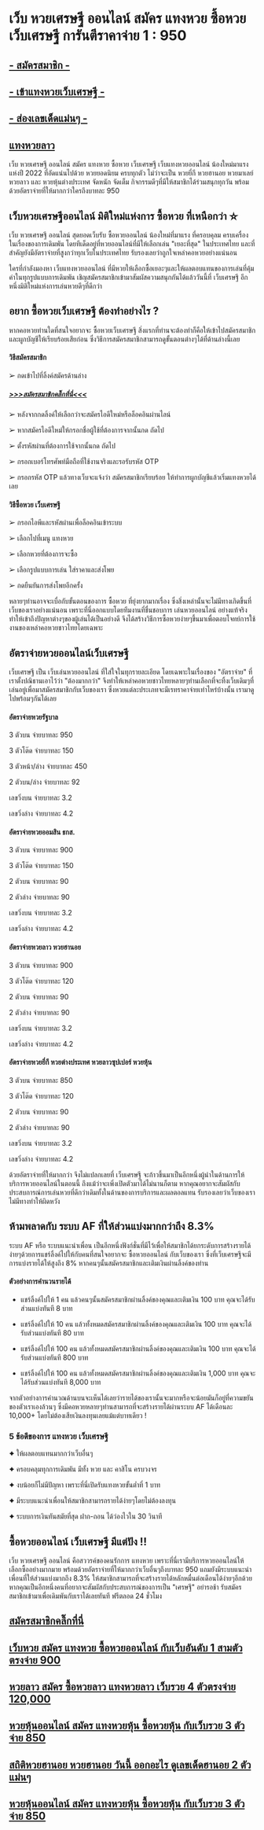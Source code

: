 # เว็บ หวยเศรษฐี ออนไลน์ สมัคร แทงหวย ซื้อหวย เว็บเศรษฐี การันตีราคาจ่าย 1 : 950

## [ - สมัครสมาชิก - ](https://www.xn--289-2ll3f3ai1h5d.com/register/@win289_m01)

## [ - เข้าแทงหวยเว็บเศรษฐี -](https://www.xn--289-2ll3f3ai1h5d.com/register/@win289_m01)

## [ - ส่องเลขเด็ดแม่นๆ - ](https://www.xn--289-2ll3f3ai1h5d.com/register/@win289_m01)
 
## [แทงหวยลาว](https://ruaygod.com/%e0%b8%ab%e0%b8%a7%e0%b8%a2%e0%b8%a5%e0%b8%b2%e0%b8%a7/)
 
เว็บ หวยเศรษฐี ออนไลน์ สมัคร แทงหวย ซื้อหวย เว็บเศรษฐี เว็บแทงหวยออนไลน์ น้องใหม่มาแรงแห่งปี 2022 ที่อัดแน่นไปด้วย หวยยอดนิยม ครบทุกตัว ไม่ว่าจะเป็น หวยยี่กี หวยฮานอย หวยมาเลย์ หวยลาว และ หวยหุ้นต่างประเทศ จัดหนัก จัดเต็ม กิจกรรมดีๆที่มีให้สมาชิกได้ร่วมสนุกทุกวัน พร้อมด้วยอัตราจ่ายที่ให้มากกว่าใครถึงบาทละ 950
 
## เว็บหวยเศรษฐีออนไลน์ มิติใหม่แห่งการ ซื้อหวย ที่เหนือกว่า ✫

เว็บ หวยเศรษฐี ออนไลน์ สุดยอดเว็บรับ ซื้อหวยออนไลน์ น้องใหม่ที่มาแรง ที่ครอบคุลม ครบเครื่อง ในเรื่องของการเดิมพัน โดยทีเด็ดอยู่ที่หวยออนไลน์ที่มีให้เลือกเล่น "เยอะที่สุด" ในประเทศไทย และที่สำคัญยังมีอัตราจ่ายที่สูงกว่าทุกเว็บในประเทศไทย รับรองเลยว่าถูกใจเหล่าคอหวยอย่างแน่นอน

ใครที่กำลังมองหา เว็บแทงหวยออนไลน์ ที่มีหวยให้เลือกซื้อเยอะๆและให้ผลตอบแทนของการเล่นที่คุ้มค่าในทุกรูปแบบการเดิมพัน เชิญสมัครสมาชิกเข้ามาสัมผัสความสนุกกันได้แล้ววันนี้ที่ เว็บเศรษฐี อีกหนึ่งมิติใหม่แห่งการเล่นหวยดีๆที่ดีกว่า

## อยาก ซื้อหวยเว็บเศรษฐี ต้องทำอย่างไร ?

หากคอหวยท่านใดที่สนใจอยากจะ ซื้อหวยเว็บเศรษฐี สิ่งแรกที่ท่านจะต้องทำก็คือให้เข้าไปสมัครสมาชิกและผูกบัญชีให้เรียบร้อยเสียก่อน ซึ่งวิธีการสมัครสมาชิกสามารถดูขั้นตอนต่างๆได้ที่ด้านล่างนี้เลย

#### วิธีสมัครสมาชิก

➢ กดเข้าไปที่ลิ้งค์สมัครด้านล่าง

##### [>>>สมัครสมาชิกคลิ๊กที่นี่<<< ](https://www.xn--289-2ll3f3ai1h5d.com/register/@win289_m01)

➢ หลังจากกดลิ้งค์ให้เลือกว่าจะสมัครไอดีใหม่หรือล็อคอินผ่านไลน์

➢ หากสมัครไอดีใหม่ให้กรอกชื่อผู้ใช้ที่ต้องการจากนั้นกด ถัดไป

➢ ตั้งรหัสผ่านที่ต้องการใช้จากนั้นกด ถัดไป

➢ กรอกเบอร์โทรศัพท์มือถือที่ใช้งานจริงและรอรับรหัส OTP

➢ กรอกรหัส OTP แล้วทางเว็บจะแจ้งว่า สมัครสมาชิกเรียบร้อย ให้ทำการผูกบัญชีแล้วเริ่มแทงหวยได้เลย

#### วิธีซื้อหวย เว็บเศรษฐี

➢ กรอกไอพีและรหัสผ่านเพื่อล็อคอินเข้าระบบ

➢ เลือกไปที่เมนู แทงหวย

➢ เลือกหวยที่ต้องการจะซื้อ

➢ เลือกรูปแบบการเล่น ใส่ราคาและส่งโพย

➢ กดยืนยันการส่งโพยอีกครั้ง

หลายๆท่านอาจจะเบื่อกับขั้นตอนของการ ซื้อหวย ที่ยุ่งยากมากเรื่อง ซึ่งสิ่งเหล่านั้นจะไม่มีทางเกิดขึ้นที่เว็บของเราอย่างแน่นอน เพราะที่นี่ออกแบบโดยทีมงานที่ชื่นชอบการ เล่นหวยออนไลน์ อย่างแท้จริง ทำให้เข้าถึงปัญหาต่างๆของผู้เล่นได้เป็นอย่างดี จึงได้สร้างวิธีการซื้อหวยง่ายๆขึ้นมาเพื่อตอบโจทย์การใช้งานของเหล่าคอหวยชาวไทยโดยเฉพาะ

## อัตราจ่ายหวยออนไลน์เว็บเศรษฐี

เว็บเศรษฐี เป็น เว็บเล่นหวยออนไลน์ ที่ใส่ใจในทุกรายละเอียด โดยเฉพาะในเรื่องของ "อัตราจ่าย" ที่เราตั้งปณิธานเอาไว้ว่า "ต้องมากกว่า" จึงทำให้เหล่าคอหวยชาวไทยหลายๆท่านเลือกที่จะทิ้งเว็บเดิมๆที่เล่นอยู่เพื่อมาสมัครสมาชิกกับเว็บของเรา ซึ่งหวยแต่ละประเภทจะมีเรทราคาจ่ายเท่าไหร่บ้างนั้น เรามาดูไปพร้อมๆกันได้เลย

#### อัตราจ่ายหวยรัฐบาล

3 ตัวบน จ่ายบาทละ 950

3 ตัวโต๊ด จ่ายบาทละ 150

3 ตัวหน้า/ล่าง จ่ายบาทละ 450

2 ตัวบน/ล่าง จ่ายบาทละ 92

เลขวิ่งบน จ่ายบาทละ 3.2

เลขวิ่งล่าง จ่ายบาทละ 4.2

#### อัตราจ่ายหวยออมสิน ธกส.

3 ตัวบน จ่ายบาทละ 900

3 ตัวโต๊ด จ่ายบาทละ 150

2 ตัวบน จ่ายบาทละ 90

2 ตัวล่าง จ่ายบาทละ 90

เลขวิ่งบน จ่ายบาทละ 3.2

เลขวิ่งล่าง จ่ายบาทละ 4.2

#### อัตราจ่ายหวยลาว หวยฮานอย

3 ตัวบน จ่ายบาทละ 900

3 ตัวโต๊ด จ่ายบาทละ 120

2 ตัวบน จ่ายบาทละ 90

2 ตัวล่าง จ่ายบาทละ 90

เลขวิ่งบน จ่ายบาทละ 3.2

เลขวิ่งล่าง จ่ายบาทละ 4.2

#### อัตราจ่ายหวยยี่กี หวยต่างประเทศ หวยลาวซุปเปอร์ หวยหุ้น

3 ตัวบน จ่ายบาทละ 850

3 ตัวโต๊ด จ่ายบาทละ 120

2 ตัวบน จ่ายบาทละ 90

2 ตัวล่าง จ่ายบาทละ 90

เลขวิ่งบน จ่ายบาทละ 3.2

เลขวิ่งล่าง จ่ายบาทละ 4.2

ด้วยอัตราจ่ายที่ให้มากกว่า จึงไม่แปลกเลยที่ เว็บเศรษฐี จะก้าวขึ้นมาเป็นอีกหนึ่งผู้นำในด้านการให้บริการหวยออนไลน์ในตอนนี้ ถึงแม้ว่าจะเพิ่งเปิดตัวมาได้ไม่นานก็ตาม หากคุณอยากจะสัมผัสกับประสบการณ์การเล่นหวยที่ดีกว่าเดิมทั้งในด้านของการบริการและผลตอลแทน รับรองเลยว่าเว็บของเราไม่มีทางทำให้ผิดหวัง

## ห้ามพลาดกับ ระบบ AF ที่ให้ส่วนแบ่งมากกว่าถึง 8.3%

ระบบ AF หรือ ระบบแนะนำเพื่อน เป็นอีกหนึ่งฟังก์ชั่นที่มีไว้เพื่อให้สมาชิกได้ยกระดับการสร้างรายได้ง่ายๆด้วยการแชร์ลิ้งค์ไปให้กับคนที่สนใจอยากจะ ซื้อหวยออนไลน์ กับเว็บของเรา ซึ่งที่เว็บเศรษฐีจะมีการแบ่งรายได้ให้สูงถึง 8% หากคนๆนั้นสมัครสมาชิกและเติมเงินผ่านลิ้งค์ของท่าน

#### ตัวอย่างการคำนวนรายได้

- แชร์ลิ้งค์ไปให้ 1 คน แล้วคนๆนั้นสมัครสมาชิกผ่านลิ้งค์ของคุณและเติมเงิน 100 บาท คุณจะได้รับส่วนแบ่งทันที 8 บาท

- แชร์ลิ้งค์ไปให้ 10 คน แล้วทั้งหมดสมัครสมาชิกผ่านลิ้งค์ของคุณและเติมเงิน 100 บาท คุณจะได้รับส่วนแบ่งทันที 80 บาท

- แชร์ลิ้งค์ไปให้ 100 คน แล้วทั้งหมดสมัครสมาชิกผ่านลิ้งค์ของคุณและเติมเงิน 100 บาท คุณจะได้รับส่วนแบ่งทันที 800 บาท

- แชร์ลิ้งค์ไปให้ 100 คน แล้วทั้งหมดสมัครสมาชิกผ่านลิ้งค์ของคุณและเติมเงิน 1,000 บาท คุณจะได้รับส่วนแบ่งทันที 8,000 บาท

จากตัวอย่างการคำนวณด้านบนจะเห็นได้เลยว่ารายได้ของเรานั้นจะมากหรือจะน้อยมันก็อยู่ที่ความขยันของตัวเราเองล้วนๆ ซึ่งมีคอหวยหลายๆท่านสามารถที่จะสร้างรายได้ผ่านระบบ AF ได้เดือนละ 10,000+ โดยไม่ต้องเสียเงินลงทุนเลยแม้แต่บาทเดียว !

### 5 ข้อดีของการ แทงหวย เว็บเศรษฐี

✦ ให้ผลตอบแทนมากกว่าเว็บอื่นๆ

✦ ครอบคลุมทุกการเดิมพัน มีทั้ง หวย และ คาสิโน ครบวงจร

✦ งบน้อยก็ไม่มีปัญหา เพราะที่นี่เปิดรับแทงหวยขั้นต่ำที่ 1 บาท

✦ มีระบบแนะนำเพื่อนให้สมาชิกสามารถรายได้ง่ายๆโดยไม่ต้องลงทุน

✦ ระบบการเงินทันสมัยที่สุด ฝาก-ถอน ได้ว่องไวใน 30 วินาที

## ซื้อหวยออนไลน์ เว็บเศรษฐี มีแต่ปัง !!

เว็บ หวยเศรษฐี ออนไลน์ คือสววรค์ของคนรักการ แทงหวย เพราะที่นี่เรามีบริการหวยออนไลน์ให้เลือกซื้ออย่างมากมาย พร้อมด้วยอัตราจ่ายที่ให้มากกว่าเว็บอื่นๆถึงบาทละ 950 แถมยังมีระบบแนะนำเพื่อนที่ให้ส่วนแบ่งมากถึง 8.3% ให้สมาชิกสามารถที่จะสร้างรายได้หลักหมื่นต่อเดือนได้ง่ายๆอีกด้วย หากคุณเป็นอีกหนึ่งคนที่อยากจะสัมผัสกับประสบการณ์ของการเป็น "เศรษฐี" อย่ารอช้า รับสมัครสมาชิกเข้ามาเพื่อเดิมพันกับเราได้เลยทันที ฟรีตลอด 24 ชั่วโมง

## [สมัครสมาชิกคลิ๊กที่นี่ ](https://www.xn--289-2ll3f3ai1h5d.com/register/@win289_m01)

## [เว็บหวย สมัคร แทงหวย ซื้อหวยออนไลน์ กับเว็บอันดับ 1 สามตัวตรงจ่าย 900](https://atom.io/themes/%E0%B9%80%E0%B8%A7%E0%B9%87%E0%B8%9A%E0%B8%AB%E0%B8%A7%E0%B8%A2%20%E0%B8%AA%E0%B8%A1%E0%B8%B1%E0%B8%84%E0%B8%A3%20%E0%B9%81%E0%B8%97%E0%B8%87%E0%B8%AB%E0%B8%A7%E0%B8%A2%20%E0%B8%8B%E0%B8%B7%E0%B9%89%E0%B8%AD%E0%B8%AB%E0%B8%A7%E0%B8%A2%E0%B8%AD%E0%B8%AD%E0%B8%99%E0%B9%84%E0%B8%A5%E0%B8%99%E0%B9%8C%20%E0%B8%81%E0%B8%B1%E0%B8%9A%E0%B9%80%E0%B8%A7%E0%B9%87%E0%B8%9A%E0%B8%AD%E0%B8%B1%E0%B8%99%E0%B8%94%E0%B8%B1%E0%B8%9A%201%20%E0%B8%AA%E0%B8%B2%E0%B8%A1%E0%B8%95%E0%B8%B1%E0%B8%A7%E0%B8%95%E0%B8%A3%E0%B8%87%E0%B8%88%E0%B9%88%E0%B8%B2%E0%B8%A2%20900)

## [หวยลาว สมัคร ซื้อหวยลาว แทงหวยลาว เว็บรวย 4 ตัวตรงจ่าย 120,000](https://atom.io/themes/%E0%B8%AB%E0%B8%A7%E0%B8%A2%E0%B8%A5%E0%B8%B2%E0%B8%A7%20%E0%B8%AA%E0%B8%A1%E0%B8%B1%E0%B8%84%E0%B8%A3%20%E0%B8%8B%E0%B8%B7%E0%B9%89%E0%B8%AD%E0%B8%AB%E0%B8%A7%E0%B8%A2%E0%B8%A5%E0%B8%B2%E0%B8%A7%20%E0%B9%81%E0%B8%97%E0%B8%87%E0%B8%AB%E0%B8%A7%E0%B8%A2%E0%B8%A5%E0%B8%B2%E0%B8%A7%20%E0%B9%80%E0%B8%A7%E0%B9%87%E0%B8%9A%E0%B8%A3%E0%B8%A7%E0%B8%A2%204%20%E0%B8%95%E0%B8%B1%E0%B8%A7%E0%B8%95%E0%B8%A3%E0%B8%87%E0%B8%88%E0%B9%88%E0%B8%B2%E0%B8%A2%20120,000)

## [หวยหุ้นออนไลน์ สมัคร แทงหวยหุ้น ซื้อหวยหุ้น กับเว็บรวย 3 ตัวจ่าย 850](https://atom.io/packages/%E0%B8%AB%E0%B8%A7%E0%B8%A2%E0%B8%AB%E0%B8%B8%E0%B9%89%E0%B8%99%E0%B8%AD%E0%B8%AD%E0%B8%99%E0%B9%84%E0%B8%A5%E0%B8%99%E0%B9%8C%20%E0%B8%AA%E0%B8%A1%E0%B8%B1%E0%B8%84%E0%B8%A3%20%E0%B9%81%E0%B8%97%E0%B8%87%E0%B8%AB%E0%B8%A7%E0%B8%A2%E0%B8%AB%E0%B8%B8%E0%B9%89%E0%B8%99%20%E0%B8%8B%E0%B8%B7%E0%B9%89%E0%B8%AD%E0%B8%AB%E0%B8%A7%E0%B8%A2%E0%B8%AB%E0%B8%B8%E0%B9%89%E0%B8%99%20%E0%B8%81%E0%B8%B1%E0%B8%9A%E0%B9%80%E0%B8%A7%E0%B9%87%E0%B8%9A%E0%B8%A3%E0%B8%A7%E0%B8%A2%203%20%E0%B8%95%E0%B8%B1%E0%B8%A7%E0%B8%88%E0%B9%88%E0%B8%B2%E0%B8%A2%20850)

## [สถิติหวยฮานอย หวยฮานอย วันนี้ ออกอะไร ดูเลขเด็ดฮานอย 2 ตัวแม่นๆ ](https://atom.io/packages/%E0%B8%AA%E0%B8%96%E0%B8%B4%E0%B8%95%E0%B8%B4%E0%B8%AB%E0%B8%A7%E0%B8%A2%E0%B8%AE%E0%B8%B2%E0%B8%99%E0%B8%AD%E0%B8%A2%20%E0%B8%AB%E0%B8%A7%E0%B8%A2%E0%B8%AE%E0%B8%B2%E0%B8%99%E0%B8%AD%E0%B8%A2%20%E0%B8%A7%E0%B8%B1%E0%B8%99%E0%B8%99%E0%B8%B5%E0%B9%89%20%E0%B8%AD%E0%B8%AD%E0%B8%81%E0%B8%AD%E0%B8%B0%E0%B9%84%E0%B8%A3%20%E0%B8%94%E0%B8%B9%E0%B9%80%E0%B8%A5%E0%B8%82%E0%B9%80%E0%B8%94%E0%B9%87%E0%B8%94%E0%B8%AE%E0%B8%B2%E0%B8%99%E0%B8%AD%E0%B8%A2%202%20%E0%B8%95%E0%B8%B1%E0%B8%A7%E0%B9%81%E0%B8%A1%E0%B9%88%E0%B8%99%E0%B9%86)

## [หวยหุ้นออนไลน์ สมัคร แทงหวยหุ้น ซื้อหวยหุ้น กับเว็บรวย 3 ตัวจ่าย 850 ](https://atom.io/packages/%E0%B8%AB%E0%B8%A7%E0%B8%A2%E0%B8%AB%E0%B8%B8%E0%B9%89%E0%B8%99%E0%B8%AD%E0%B8%AD%E0%B8%99%E0%B9%84%E0%B8%A5%E0%B8%99%E0%B9%8C%20%E0%B8%AA%E0%B8%A1%E0%B8%B1%E0%B8%84%E0%B8%A3%20%E0%B9%81%E0%B8%97%E0%B8%87%E0%B8%AB%E0%B8%A7%E0%B8%A2%E0%B8%AB%E0%B8%B8%E0%B9%89%E0%B8%99%20%E0%B8%8B%E0%B8%B7%E0%B9%89%E0%B8%AD%E0%B8%AB%E0%B8%A7%E0%B8%A2%E0%B8%AB%E0%B8%B8%E0%B9%89%E0%B8%99%20%E0%B8%81%E0%B8%B1%E0%B8%9A%E0%B9%80%E0%B8%A7%E0%B9%87%E0%B8%9A%E0%B8%A3%E0%B8%A7%E0%B8%A2%203%20%E0%B8%95%E0%B8%B1%E0%B8%A7%E0%B8%88%E0%B9%88%E0%B8%B2%E0%B8%A2%20850)